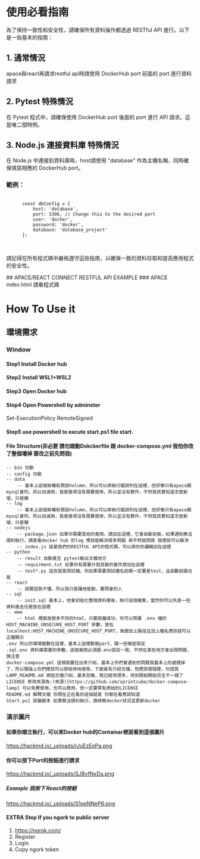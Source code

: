 

<h1>使用必看指南</h1>
      <p>為了保持一致性和安全性，請確保所有資料操作都透過 RESTful API 進行。以下是一些基本的指南：</p>
  <h2>1. 通常情況</h2>  
    <p>apace與react再請求restful api時請使用 DockerHub port 前面的 port 進行資料請求</p>
  <h2>2. Pytest 特殊情況</h2>
      <p>在 Pytest 程式中，請確保使用 DockerHub port 後面的 port 進行 API 請求。這是唯二個特例。</p>

  <h2>3. Node.js 連接資料庫 特殊情況</h2>
  <p>在 Node.js 中連接到資料庫時，host請使用 "database" 作為主機名稱，同時確保填寫相應的 DockerHub port。</p>
  <h3>範例：</h3>
  <pre>
    <code>
      const dbConfig = {
          host: 'database',
          port: 3306, // Change this to the desired port
          user: 'docker',
          password: 'docker',
          database: 'database_project'
      };
    </code>
  </pre>
  <p>請記得在所有程式碼中嚴格遵守這些指南，以確保一致的資料存取和提高應用程式的安全性。</p>
## APACE/REACT CONNECT RESTFUL API EXAMPLE
### APACE index.html
請看程式碼


# How To Use it
## 環境需求
### Window
#### Step1 Install Docker hub
#### Step2 Install WSL1+WSL2
#### Step3 Open Docker hub
#### Step4 Open Powershell by adminster
Set-ExecutionPolicy RemoteSigned
#### Step5 use powershell to excute start.ps1 file start.
#### File Structure(非必要 請勿跟動Dokckerfile 跟 docker-compose.yml 我怕你改了整個壞掉 要改之前先問我)
```
-- bin 勿動
-- config 勿動
-- data
    -- 基本上這個架構有預設Volumn，所以可以將執行錯誤列在這裡，但好像只有apace跟mysql會列，所以加減用，我是覺得沒有需要使用，所以並沒有實作，不然我其實知道怎麼新增，只是懶
-- log
    -- 基本上這個架構有預設Volumn，所以可以將執行錯誤列在這裡，但好像只有apace跟mysql會列，所以加減用，我是覺得沒有需要使用，所以並沒有實作，不然我其實知道怎麼新增，只是懶
-- nodejs
    -- package.json 如果你需要其他的東西，請加在這裡，它會自動安裝，如果遇到無法順利執行，請查看docker hub 的log 應該能解決很多問題 再不然就問我 我應該可以解決
    -- index.js 就是我們的RESTFUL API的程式碼，可以將你的邏輯加在這裡
-- python 
    -- result 自動產生 pytest輸出文檔地方
    -- requirment.txt 如果你有需要什麼其餘的套件請加在這裡
    -- test*.py 這些就是測試檔，你如果需要測試檔名前綴一定要是test，且函數前綴也是
-- react
    -- 說實話我不懂，所以我只是讓他能動，要問會的人
-- sql
    -- init.sql 基本上，他會初始化整個資料庫後，執行這個檔案，當然你可以先差一些資料進去也是放在這裡
-- www 
    -- html 裡面放很多不同的html，只要部屬成功，你可以照著 .env 檔的 HOST_MACHINE_UNSECURE_HOST_PORT 參數，放在localhost:HOST_MACHINE_UNSECURE_HOST_PORT，後面加上路徑且加上檔名應該就可以正確顯示
.env 所以的環境變數在這裡，基本上這裡都是port，跟一些帳密設定
.sql.env 資料庫需要的參數，這個東西必須跟.env設定一致，不然在某些地方會出現問題，請注意
docker-compose.yml 這個我要拉出來介紹，基本上你們會遇到的問題我基本上的處理掉了，所以理論上你們應該可以很愉快地使用，下面會有介紹文檔，但應該很隨便，勿認真
LAMP_README.md 原始文檔介紹，基本忽略，我已經改很多，改到跟剛開始完全不一樣了
LICENSE 修改來源為:(來源)[https://github.com/sprintcube/docker-compose-lamp] 可以免費使用，也可以商用，但一定要帶有原始的LICENSE
README.md 解釋文檔 你現在正在看的這個就是 你都在看應該知道
Start.ps1 部屬腳本 如果無法順利執行，請檢察docker狀況並更新docker  
```
### 演示圖片
#### 如果你順立執行，可以來Docker hub的Containar裡面看到這張圖片
https://hackmd.io/_uploads/rJuEzEePa.png
#### 你可以按下Port的按鈕進行請求
https://hackmd.io/_uploads/SJBvfNxDa.png
##### Example 我按下 React的按鈕
https://hackmd.io/_uploads/S1qeNNeP6.png
#### EXTRA Step If you ngork to public server
1. https://ngrok.com/
2. Register
3. Login
4. Copy ngork token
